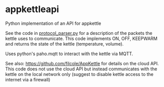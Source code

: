 # appkettleapi
Python implementation of an API for appkettle

See the code in [protocol_parser.py](protocol_parser.py) for a description of the packets the kettle uses to communicate. This code implements ON, OFF, KEEPWARM and returns the state of the kettle (temperature, volume). 

Uses python's paho.mqtt to interact with the kettle via MQTT.

See also: https://github.com/filcole/AppKettle for details on the cloud API. This code does not use the cloud API but instead communicates with the kettle on the local network only (suggest to disable kettle access to the internet via a firewall)
